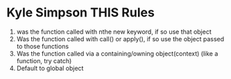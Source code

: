 # Kyle Simpson THIS Rules

1. was the function called with nthe new keyword, if so use that object 
2. Was the function called with call() or apply(), if so use the object passed to those functions
3. Was the function called via a containing/owning object(context) (like a function, try catch)
4. Default to global object

